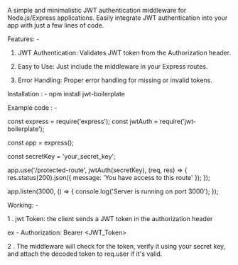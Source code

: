 A simple and minimalistic JWT authentication middleware for Node.js/Express applications. Easily integrate JWT authentication into your app with just a few lines of code.

Features: -

1. JWT Authentication: Validates JWT token from the Authorization header.

2. Easy to Use: Just include the middleware in your Express routes.

3. Error Handling: Proper error handling for missing or invalid tokens.



Installation : -  npm install jwt-boilerplate


Example code : -


const express = require('express');
const jwtAuth = require('jwt-boilerplate');  

const app = express();


const secretKey = 'your_secret_key';


app.use('/protected-route', jwtAuth(secretKey), (req, res) => {
  res.status(200).json({ message: 'You have access to this route' });
});


app.listen(3000, () => {
  console.log('Server is running on port 3000');
});


Working: -

1 . jwt Token: the client sends a JWT token in the authorization header 
    
   ex - Authorization: Bearer <JWT_Token>


 2 . The middleware will check for the token, verify it using your secret key, and attach the decoded token to req.user if it's valid.
